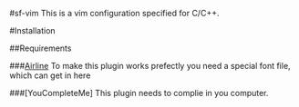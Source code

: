 #sf-vim
This is a vim configuration specified for C/C++.

#Installation

##Requirements

###[Airline](https://github.com/bling/vim-airline)
To make this plugin works prefectly you need a special font file, which can get in here

###[YouCompleteMe]
This plugin needs to complie in you computer.
